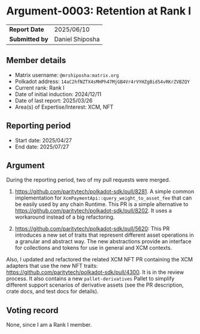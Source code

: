 # Argument-0003: Retention at Rank I

|                 |                                                                                             |
| --------------- | ------------------------------------------------------------------------------------------- |
| **Report Date** | 2025/06/10                                                                                  |
| **Submitted by**| Daniel Shiposha                                                                             |


## Member details

- Matrix username: `@mrshiposha:matrix.org`
- Polkadot address: `14aC2hfNZTX4sMHPh47MjGB4Vr4rVYHZgBid54vRKrZVBZQY`
- Current rank: Rank I
- Date of initial induction: 2024/12/11
- Date of last report: 2025/03/26
- Area(s) of Expertise/Interest: XCM, NFT


## Reporting period

- Start date: 2025/04/27
- End date: 2025/07/27

## Argument

During the reporting period, two of my pull requests were merged.

1. https://github.com/paritytech/polkadot-sdk/pull/8281. A simple common implementation for `XcmPaymentApi::query_weight_to_asset_fee` that can be easily used by any chain Runtime.
This PR is a simple alternative to https://github.com/paritytech/polkadot-sdk/pull/8202.
It uses a workaround instead of a big refactoring.

2. https://github.com/paritytech/polkadot-sdk/pull/5620: This PR introduces a new set of traits that represent different asset operations in a granular and abstract way.
The new abstractions provide an interface for collections and tokens for use in general and XCM contexts.

Also, I updated and refactored the related XCM NFT PR containing the XCM adapters that use the new NFT traits: https://github.com/paritytech/polkadot-sdk/pull/4300.
It is in the review process. It also contains a new `pallet-derivatives` Pallet to simplify different support scenarios of derivative assets (see the PR description, crate docs, and test docs for details).

## Voting record

None, since I am a Rank I member.

